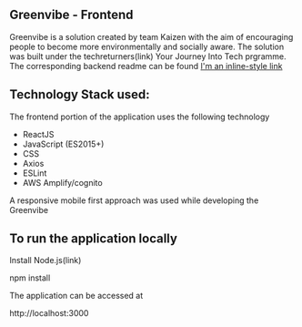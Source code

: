 ## Greenvibe - Frontend

Greenvibe is a solution created by team Kaizen with the aim of encouraging people to become more environmentally and socially aware. The solution was built under the techreturners(link) Your Journey Into Tech prgramme. The corresponding backend readme can be found [I'm an inline-style link](https://www.google.com)

## Technology Stack used:

The frontend portion of the application uses the following technology 

* ReactJS
* JavaScript (ES2015+)
* CSS
* Axios
* ESLint
* AWS Amplify/cognito

A responsive mobile first approach was used while developing the Greenvibe

## To run the application locally

Install Node.js(link)

npm install

The application can be accessed at 

http://localhost:3000



